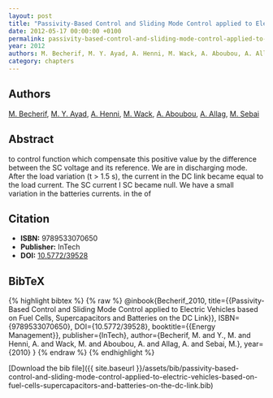 ```yaml
---
layout: post
title: "Passivity-Based Control and Sliding Mode Control applied to Electric Vehicles based on Fuel Cells, Supercapacitors and Batteries on the DC Link"
date: 2012-05-17 00:00:00 +0100
permalink: passivity-based-control-and-sliding-mode-control-applied-to-electric-vehicles-based-on-fuel-cells-supercapacitors-and-batteries-on-the-dc-link
year: 2012
authors: M. Becherif, M. Y. Ayad, A. Henni, M. Wack, A. Aboubou, A. Allag, M. Sebai
category: chapters
---
```

 
## Authors
[M. Becherif](authors/mohamed-becherif), [M. Y. Ayad](authors/m-y-ayad), [A. Henni](authors/ahmed-hadj-henni), [M. Wack](authors/maxime-wack), [A. Aboubou](authors/abdennacer-aboubou), [A. Allag](authors/abrar-allag), [M. Sebai](authors/makdad-sebai)
 
## Abstract
to control function which compensate this positive value by the difference between the SC voltage and its reference. We are in discharging mode. After the load variation (t > 1.5 s), the current in the DC link became equal to the load current. The SC current I SC became null. We have a small variation in the batteries currents. in the of
 
## Citation
- **ISBN:** 9789533070650
- **Publisher:** InTech
- **DOI:** [10.5772/39528](https://doi.org/10.5772/39528)
 
## BibTeX
{% highlight bibtex %}
{% raw %}
@inbook{Becherif_2010,
  title={{Passivity-Based Control and Sliding Mode Control applied to Electric Vehicles based on Fuel Cells, Supercapacitors and Batteries on the DC Link}},
  ISBN={9789533070650},
  DOI={10.5772/39528},
  booktitle={{Energy Management}},
  publisher={InTech},
  author={Becherif, M. and Y., M. and Henni, A. and Wack, M. and Aboubou, A. and Allag, A. and Sebai, M.},
  year={2010}
}
{% endraw %}
{% endhighlight %}
 
[Download the bib file]({{ site.baseurl }}/assets/bib/passivity-based-control-and-sliding-mode-control-applied-to-electric-vehicles-based-on-fuel-cells-supercapacitors-and-batteries-on-the-dc-link.bib)
 
